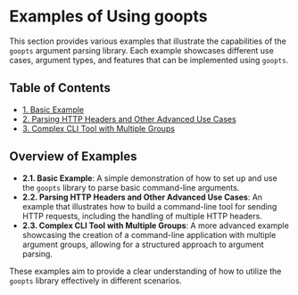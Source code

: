 # Examples of Using goopts

This section provides various examples that illustrate the capabilities of the `goopts` argument parsing library. Each example showcases different use cases, argument types, and features that can be implemented using `goopts`.

## Table of Contents

- [1. Basic Example](./1.%20Basic%20Example/README.md)
- [2. Parsing HTTP Headers and Other Advanced Use Cases](./2.%20Parsing%20HTTP%20Headers%20and%20Other%20Advanced%20Use%20Cases/README.md)
- [3. Complex CLI Tool with Multiple Groups](./3.%20Complex%20CLI%20Tool%20with%20Multiple%20Groups/README.md)

## Overview of Examples

- **2.1. Basic Example**: A simple demonstration of how to set up and use the `goopts` library to parse basic command-line arguments.
- **2.2. Parsing HTTP Headers and Other Advanced Use Cases**: An example that illustrates how to build a command-line tool for sending HTTP requests, including the handling of multiple HTTP headers.
- **2.3. Complex CLI Tool with Multiple Groups**: A more advanced example showcasing the creation of a command-line application with multiple argument groups, allowing for a structured approach to argument parsing.

These examples aim to provide a clear understanding of how to utilize the `goopts` library effectively in different scenarios.
